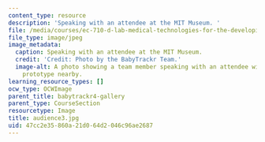 ```yaml
---
content_type: resource
description: 'Speaking with an attendee at the MIT Museum. '
file: /media/courses/ec-710-d-lab-medical-technologies-for-the-developing-world-spring-2010/47cc2e35860a21d064d2046c96ae2687_audience3.jpg
file_type: image/jpeg
image_metadata:
  caption: Speaking with an attendee at the MIT Museum.
  credit: 'Credit: Photo by the BabyTrackr Team.'
  image-alt: A photo showing a team member speaking with an attendee with poster and
    prototype nearby.
learning_resource_types: []
ocw_type: OCWImage
parent_title: babytrackr4-gallery
parent_type: CourseSection
resourcetype: Image
title: audience3.jpg
uid: 47cc2e35-860a-21d0-64d2-046c96ae2687
---
```


